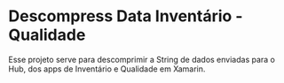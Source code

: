  # Descompress Data Inventário - Qualidade

 Esse projeto serve para descomprimir a String de dados enviadas para o Hub, dos apps de Inventário e Qualidade em Xamarin.
